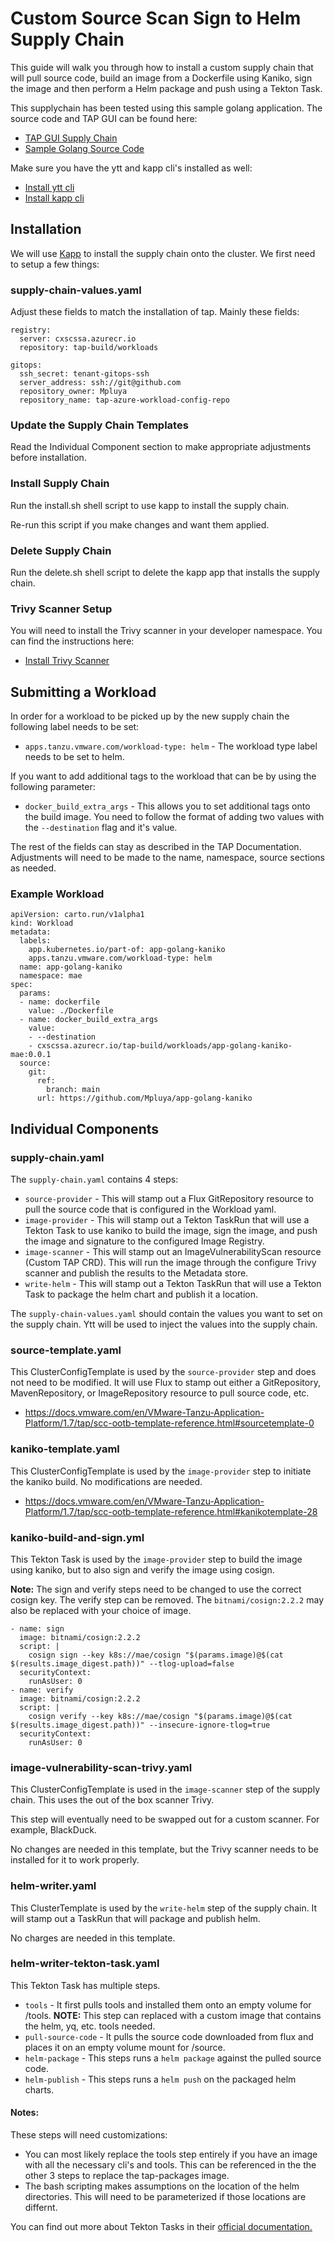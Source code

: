 # Custom Source Scan Sign to Helm Supply Chain

This guide will walk you through how to install a custom supply chain that will pull source code, build an image from a Dockerfile using Kaniko, sign the image and then perform a Helm package and push using a Tekton Task.

This supplychain has been tested using this sample golang application. The source code and TAP GUI can be found here:

* [TAP GUI Supply Chain](https://tap-gui.view.cssa.tapsme.org/supply-chain/build/mae/app-golang-kaniko)
* [Sample Golang Source Code](https://github.com/Mpluya/app-golang-kaniko)

Make sure you have the ytt and kapp cli's installed as well:

* [Install ytt cli](https://carvel.dev/ytt/docs/v0.46.x/install/)
* [Install kapp cli](https://carvel.dev/kapp/docs/v0.59.x/install/)

## Installation

We will use [Kapp](https://carvel.dev/kapp/) to install the supply chain onto the cluster. We first need to setup a few things:

### supply-chain-values.yaml

Adjust these fields to match the installation of tap. Mainly these fields:

```
registry:
  server: cxscssa.azurecr.io
  repository: tap-build/workloads

gitops:
  ssh_secret: tenant-gitops-ssh
  server_address: ssh://git@github.com
  repository_owner: Mpluya
  repository_name: tap-azure-workload-config-repo
```

### Update the Supply Chain Templates

Read the Individual Component section to make appropriate adjustments before installation. 

### Install Supply Chain

Run the install.sh shell script to use kapp to install the supply chain.

Re-run this script if you make changes and want them applied.

### Delete Supply Chain

Run the delete.sh shell script to delete the kapp app that installs the supply chain. 

### Trivy Scanner Setup

You will need to install the Trivy scanner in your developer namespace. You can find the instructions here:

* [Install Trivy Scanner](https://docs.vmware.com/en/VMware-Tanzu-Application-Platform/1.7/tap/scst-scan-install-trivy-integration.html)

## Submitting a Workload

In order for a workload to be picked up by the new supply chain the following label needs to be set: 

* `apps.tanzu.vmware.com/workload-type: helm` - The workload type label needs to be set to helm.

If you want to add additional tags to the workload that can be by using the following parameter:

* `docker_build_extra_args` - This allows you to set additional tags onto the build image. You need to follow the format of adding two values with the `--destination` flag and it's  value.

The rest of the fields can stay as described in the TAP Documentation. Adjustments will need to be made to the name, namespace, source sections as needed.

### Example Workload

```
apiVersion: carto.run/v1alpha1
kind: Workload
metadata:
  labels:
    app.kubernetes.io/part-of: app-golang-kaniko
    apps.tanzu.vmware.com/workload-type: helm
  name: app-golang-kaniko
  namespace: mae
spec:
  params:
  - name: dockerfile
    value: ./Dockerfile
  - name: docker_build_extra_args
    value:
    - --destination
    - cxscssa.azurecr.io/tap-build/workloads/app-golang-kaniko-mae:0.0.1
  source:
    git:
      ref:
        branch: main
      url: https://github.com/Mpluya/app-golang-kaniko
```

## Individual Components

### supply-chain.yaml

The `supply-chain.yaml` contains 4 steps:

* `source-provider` - This will stamp out a Flux GitRepository resource to pull the source code that is configured in the Workload yaml.
* `image-provider` -  This will stamp out a Tekton TaskRun that will use a Tekton Task to use kaniko to build the image, sign the image, and push the image and signature to the configured Image Registry.
* `image-scanner` - This will stamp out an ImageVulnerabilityScan resource (Custom TAP CRD). This will run the image through the configure Trivy scanner and publish the results to the Metadata store.
* `write-helm` - This will stamp out a Tekton TaskRun that will use a Tekton Task to package the helm chart and publish it a location. 

The `supply-chain-values.yaml` should contain the values you want to set on the supply chain. Ytt will be used to inject the values into the supply chain.

### source-template.yaml

This ClusterConfigTemplate is used by the `source-provider` step and does not need to be modified. It will use Flux to stamp out either a GitRepository, MavenRepository, or ImageRepository resource to pull source code, etc.

* https://docs.vmware.com/en/VMware-Tanzu-Application-Platform/1.7/tap/scc-ootb-template-reference.html#sourcetemplate-0 

### kaniko-template.yaml

This ClusterConfigTemplate is used by the `image-provider` step to initiate the kaniko build. No modifications are needed.

* https://docs.vmware.com/en/VMware-Tanzu-Application-Platform/1.7/tap/scc-ootb-template-reference.html#kanikotemplate-28 

### kaniko-build-and-sign.yml

This Tekton Task is used by the `image-provider` step to build the image using kaniko, but to also sign and verify the image using cosign. 

**Note:** The sign and verify steps need to be changed to use the correct cosign key. The verify step can be removed. The `bitnami/cosign:2.2.2` may also be replaced with your choice of image.

```
- name: sign
  image: bitnami/cosign:2.2.2
  script: |
    cosign sign --key k8s://mae/cosign "$(params.image)@$(cat $(results.image_digest.path))" --tlog-upload=false
  securityContext:
    runAsUser: 0
- name: verify
  image: bitnami/cosign:2.2.2
  script: |
    cosign verify --key k8s://mae/cosign "$(params.image)@$(cat $(results.image_digest.path))" --insecure-ignore-tlog=true
  securityContext:
    runAsUser: 0
```

### image-vulnerability-scan-trivy.yaml

This ClusterConfigTemplate is used in the `image-scanner` step of the supply chain. This uses the out of the box scanner Trivy. 

This step will eventually need to be swapped out for a custom scanner. For example, BlackDuck. 

No changes are needed in this template, but the Trivy scanner needs to be installed for it to work properly. 

### helm-writer.yaml

This ClusterTemplate is used by the `write-helm` step of the supply chain. It will stamp out a TaskRun that will package and publish helm. 

No charges are needed in this template.

### helm-writer-tekton-task.yaml

This Tekton Task has multiple steps. 

* `tools` - It first pulls tools and installed them onto an empty volume for /tools. **NOTE:** This step can replaced with a custom image that contains the helm, yq, etc. tools needed.
* `pull-source-code` - It pulls the source code downloaded from flux and places it on an empty volume mount for /source.
* `helm-package` - This steps runs a `helm package` against the pulled source code.
* `helm-publish` - This steps runs a `helm push` on the packaged helm charts.

#### Notes: 

These steps will need customizations:

* You can most likely replace the tools step entirely if you have an image with all the necessary cli's and tools. This can be referenced in the the other 3 steps to replace the tap-packages image. 
* The bash scripting makes assumptions on the location of the helm directories. This will need to be parameterized if those locations are differnt. 

You can find out more about Tekton Tasks in their [official documentation.](https://tekton.dev/docs/pipelines/tasks/)

